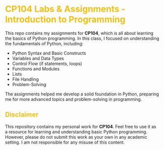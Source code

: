 # <span style="color:#f3c00c;">CP104 Labs & Assignments - Introduction to Programming</span>
This repo contains my assignments for **CP104**, which is all about learning the basics of Python programming. In this class, I focused on understanding the fundamentals of Python, including:

- Python Syntax and Basic Constructs
- Variables and Data Types
- Control Flow (if statements, loops)
- Functions and Modules
- Lists
- File Handling
- Problem-Solving

The assignments helped me develop a solid foundation in Python, preparing me for more advanced topics and problem-solving in programming.

## <span style="color:#f3c00c;">Disclaimer</span>  
This repository contains my personal work for **CP104**. Feel free to use it as a resource for learning and understanding basic Python programming. However, please do not submit this work as your own in any academic setting. I am not responsible for any misuse of this content.
